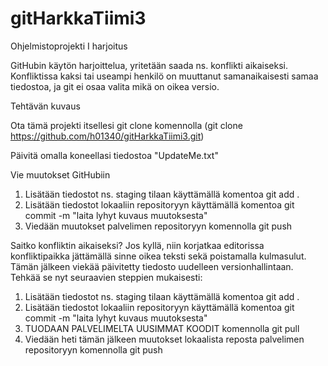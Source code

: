 # gitHarkkaTiimi3
Ohjelmistoprojekti I harjoitus

GitHubin käytön harjoittelua, yritetään saada ns. konflikti aikaiseksi. Konfliktissa kaksi tai useampi henkilö on muuttanut samanaikaisesti samaa tiedostoa, ja git ei osaa valita mikä on oikea versio. 

Tehtävän kuvaus

Ota tämä projekti itsellesi git clone komennolla (git clone https://github.com/h01340/gitHarkkaTiimi3.git)

Päivitä omalla koneellasi tiedostoa "UpdateMe.txt"

Vie muutokset GitHubiin 
1. Lisätään tiedostot ns. staging tilaan käyttämällä komentoa git add .
2. Lisätään tiedostot lokaaliin repositoryyn käyttämällä komentoa git commit -m "laita lyhyt kuvaus muutoksesta" 
3. Viedään muutokset palvelimen repositoryyn komennolla git push

Saitko konfliktin aikaiseksi? 
Jos kyllä, niin korjatkaa editorissa konfliktipaikka jättämällä sinne oikea teksti sekä poistamalla kulmasulut. Tämän jälkeen viekää päivitetty tiedosto uudelleen versionhallintaan. Tehkää se nyt seuraavien steppien mukaisesti: 
1. Lisätään tiedostot ns. staging tilaan käyttämällä komentoa git add .
2. Lisätään tiedostot lokaaliin repositoryyn käyttämällä komentoa git commit -m "laita lyhyt kuvaus muutoksesta" 
3. TUODAAN PALVELIMELTA UUSIMMAT KOODIT komennolla git pull 
4. Viedään heti tämän jälkeen muutokset lokaalista reposta palvelimen repositoryyn komennolla git push



